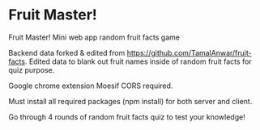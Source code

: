 # Fruit Master!
Fruit Master! Mini web app random fruit facts game

Backend data forked & edited from https://github.com/TamalAnwar/fruit-facts.
Edited data to blank out fruit names inside of random fruit facts for quiz purpose.

Google chrome extension Moesif CORS required.

Must install all required packages (npm install) for both server and client.

Go through 4 rounds of random fruit facts quiz to test your knowledge!
